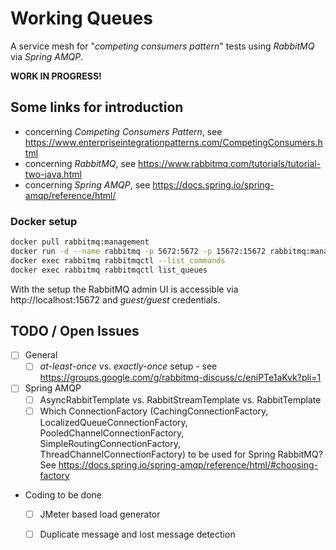 # Working Queues

A service mesh for "*competing consumers pattern*" tests using *RabbitMQ* via *Spring AMQP*.

**WORK IN PROGRESS!**

## Some links for introduction

- concerning *Competing Consumers Pattern*, see https://www.enterpriseintegrationpatterns.com/CompetingConsumers.html
- concerning *RabbitMQ*, see https://www.rabbitmq.com/tutorials/tutorial-two-java.html
- concerning *Spring AMQP*, see https://docs.spring.io/spring-amqp/reference/html/

### Docker setup

```bash
docker pull rabbitmq:management
docker run -d --name rabbitmq -p 5672:5672 -p 15672:15672 rabbitmq:management
docker exec rabbitmq rabbitmqctl --list_commands
docker exec rabbitmq rabbitmqctl list_queues
```

With the setup the RabbitMQ admin UI is accessible via http://localhost:15672 and *guest/guest* credentials.


## TODO / Open Issues

- [ ] General
  - [ ] *at-least-once* vs. *exactly-once* setup - see https://groups.google.com/g/rabbitmq-discuss/c/eniPTe1aKvk?pli=1
- [ ] Spring AMQP
  - [ ] AsyncRabbitTemplate vs. RabbitStreamTemplate vs. RabbitTemplate 
  - [ ] Which ConnectionFactory (CachingConnectionFactory, LocalizedQueueConnectionFactory, PooledChannelConnectionFactory, SimpleRoutingConnectionFactory, ThreadChannelConnectionFactory) to be used for Spring RabbitMQ? See https://docs.spring.io/spring-amqp/reference/html/#choosing-factory
- Coding to be done   
  - [ ] JMeter based load generator
  - [ ] Duplicate message and lost message detection


